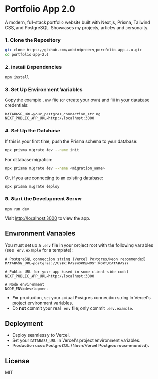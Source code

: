 # Portfolio App 2.0

A modern, full-stack portfolio website built with Next.js, Prisma, Tailwind CSS, and PostgreSQL. Showcases my projects, articles and personality. 

### 1. Clone the Repository
```bash
git clone https://github.com/Gobindpreet9/portfolio-app-2.0.git
cd portfolio-app-2.0
```

### 2. Install Dependencies
```bash
npm install
```

### 3. Set Up Environment Variables
Copy the example `.env` file (or create your own) and fill in your database credentials:
```env
DATABASE_URL=your_postgres_connection_string
NEXT_PUBLIC_APP_URL=http://localhost:3000
```

### 4. Set Up the Database
If this is your first time, push the Prisma schema to your database:
```bash
npx prisma migrate dev --name init
```
For database migration:
```bash
npx prisma migrate dev --name <migration_name>
```
Or, if you are connecting to an existing database:
```bash
npx prisma migrate deploy
```

### 5. Start the Development Server
```bash
npm run dev
```
Visit [http://localhost:3000](http://localhost:3000) to view the app.

## Environment Variables

You must set up a `.env` file in your project root with the following variables (see `.env.example` for a template):

```env
# PostgreSQL connection string (Vercel Postgres/Neon recommended)
DATABASE_URL=postgres://USER:PASSWORD@HOST:PORT/DATABASE?

# Public URL for your app (used in some client-side code)
NEXT_PUBLIC_APP_URL=http://localhost:3000

# Node environment
NODE_ENV=development
```

- For production, set your actual Postgres connection string in Vercel's project environment variables.
- Do **not** commit your real `.env` file; only commit `.env.example`.

## Deployment
- Deploy seamlessly to Vercel.
- Set your `DATABASE_URL` in Vercel's project environment variables.
- Production uses PostgreSQL (Neon/Vercel Postgres recommended).

## License
MIT
